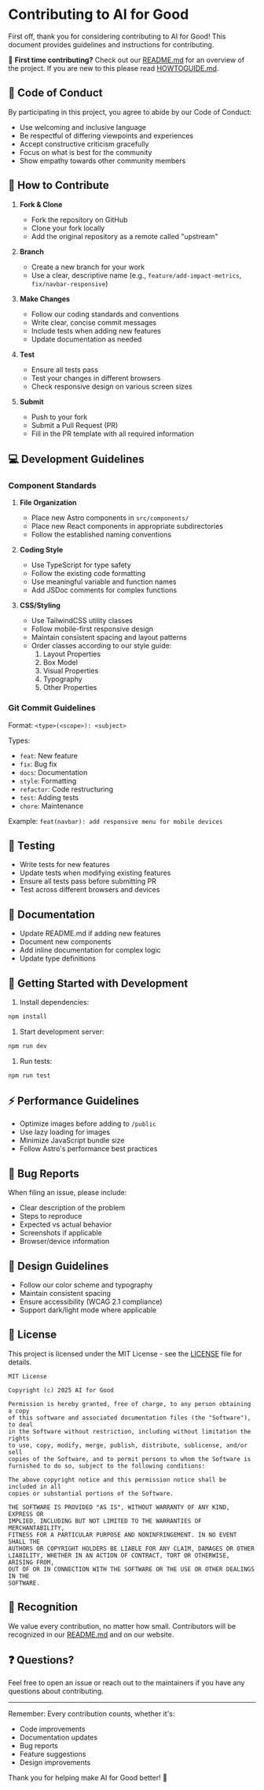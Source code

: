 # Contributing to AI for Good

First off, thank you for considering contributing to AI for Good! This document provides guidelines and instructions for contributing.

📖 **First time contributing?** Check out our [README.md](README.md) for an overview of the project. If you are new to this please read [HOWTOGUIDE.md](HOWTOGUIDE.md).



## 🤝 Code of Conduct

By participating in this project, you agree to abide by our Code of Conduct:

- Use welcoming and inclusive language
- Be respectful of differing viewpoints and experiences
- Accept constructive criticism gracefully
- Focus on what is best for the community
- Show empathy towards other community members

## 🚀 How to Contribute

1. **Fork & Clone**
   - Fork the repository on GitHub
   - Clone your fork locally
   - Add the original repository as a remote called "upstream"

2. **Branch**
   - Create a new branch for your work
   - Use a clear, descriptive name (e.g., `feature/add-impact-metrics`, `fix/navbar-responsive`)

3. **Make Changes**
   - Follow our coding standards and conventions
   - Write clear, concise commit messages
   - Include tests when adding new features
   - Update documentation as needed

4. **Test**
   - Ensure all tests pass
   - Test your changes in different browsers
   - Check responsive design on various screen sizes

5. **Submit**
   - Push to your fork
   - Submit a Pull Request (PR)
   - Fill in the PR template with all required information

## 💻 Development Guidelines

### Component Standards

1. **File Organization**
   - Place new Astro components in `src/components/`
   - Place new React components in appropriate subdirectories
   - Follow the established naming conventions

2. **Coding Style**
   - Use TypeScript for type safety
   - Follow the existing code formatting
   - Use meaningful variable and function names
   - Add JSDoc comments for complex functions

3. **CSS/Styling**
   - Use TailwindCSS utility classes
   - Follow mobile-first responsive design
   - Maintain consistent spacing and layout patterns
   - Order classes according to our style guide:
     1. Layout Properties
     2. Box Model
     3. Visual Properties
     4. Typography
     5. Other Properties

### Git Commit Guidelines

Format: `<type>(<scope>): <subject>`

Types:

- `feat`: New feature
- `fix`: Bug fix
- `docs`: Documentation
- `style`: Formatting
- `refactor`: Code restructuring
- `test`: Adding tests
- `chore`: Maintenance

Example: `feat(navbar): add responsive menu for mobile devices`

## 🧪 Testing

- Write tests for new features
- Update tests when modifying existing features
- Ensure all tests pass before submitting PR
- Test across different browsers and devices

## 📝 Documentation

- Update README.md if adding new features
- Document new components
- Add inline documentation for complex logic
- Update type definitions

## 🚀 Getting Started with Development

1. Install dependencies:

```bash
npm install
```

1. Start development server:

```bash
npm run dev
```

1. Run tests:

```bash
npm run test
```

## ⚡ Performance Guidelines

- Optimize images before adding to `/public`
- Use lazy loading for images
- Minimize JavaScript bundle size
- Follow Astro's performance best practices

## 🐛 Bug Reports

When filing an issue, please include:

- Clear description of the problem
- Steps to reproduce
- Expected vs actual behavior
- Screenshots if applicable
- Browser/device information

## 🎨 Design Guidelines

- Follow our color scheme and typography
- Maintain consistent spacing
- Ensure accessibility (WCAG 2.1 compliance)
- Support dark/light mode where applicable

## 📄 License

This project is licensed under the MIT License - see the [LICENSE](LICENSE) file for details.

```text
MIT License

Copyright (c) 2025 AI for Good

Permission is hereby granted, free of charge, to any person obtaining a copy
of this software and associated documentation files (the "Software"), to deal
in the Software without restriction, including without limitation the rights
to use, copy, modify, merge, publish, distribute, sublicense, and/or sell
copies of the Software, and to permit persons to whom the Software is
furnished to do so, subject to the following conditions:

The above copyright notice and this permission notice shall be included in all
copies or substantial portions of the Software.

THE SOFTWARE IS PROVIDED "AS IS", WITHOUT WARRANTY OF ANY KIND, EXPRESS OR
IMPLIED, INCLUDING BUT NOT LIMITED TO THE WARRANTIES OF MERCHANTABILITY,
FITNESS FOR A PARTICULAR PURPOSE AND NONINFRINGEMENT. IN NO EVENT SHALL THE
AUTHORS OR COPYRIGHT HOLDERS BE LIABLE FOR ANY CLAIM, DAMAGES OR OTHER
LIABILITY, WHETHER IN AN ACTION OF CONTRACT, TORT OR OTHERWISE, ARISING FROM,
OUT OF OR IN CONNECTION WITH THE SOFTWARE OR THE USE OR OTHER DEALINGS IN THE
SOFTWARE.
```

## 🤝 Recognition

We value every contribution, no matter how small. Contributors will be recognized in our [README.md](README.md) and on our website.

## ❓ Questions?

Feel free to open an issue or reach out to the maintainers if you have any questions about contributing.

---

Remember: Every contribution counts, whether it's:

- Code improvements
- Documentation updates
- Bug reports
- Feature suggestions
- Design improvements

Thank you for helping make AI for Good better! 🙌
